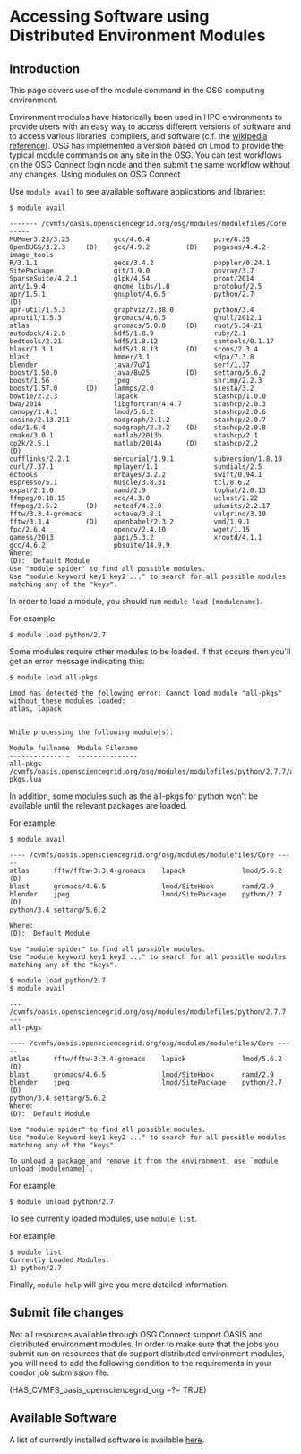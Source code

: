 
[title]: - "Accessing Software using Distributed Environment Modules"
 

# Accessing Software using Distributed Environment Modules
## Introduction

This page covers use of the module command in the OSG computing environment.  

Environment modules have historically been used in HPC environments to provide users with an easy way to access different versions of software and to access various libraries, compilers, and software (c.f. the [wikipedia reference](https://en.wikipedia.org/wiki/Environment_Modules_%28software%29)).  OSG has implemented a version based on Lmod to provide the typical module commands on any site in the OSG.  You can test workflows on the OSG Connect login node and then submit the same workflow without any changes.
Using modules on OSG Connect

Use `module avail` to see available software applications and libraries:

	$ module avail
	
	------- /cvmfs/oasis.opensciencegrid.org/osg/modules/modulefiles/Core -----
   	MUMmer3.23/3.23           gcc/4.6.4                pcre/8.35
   	OpenBUGS/3.2.3     (D)    gcc/4.9.2         (D)    pegasus/4.4.2-image_tools
   	R/3.1.1                   geos/3.4.2               poppler/0.24.1
   	SitePackage               git/1.9.0                povray/3.7
   	SparseSuite/4.2.1         glpk/4.54                proot/2014
   	ant/1.9.4                 gnome_libs/1.0           protobuf/2.5
   	apr/1.5.1                 gnuplot/4.6.5            python/2.7                (D)
   	apr-util/1.5.3            graphviz/2.38.0          python/3.4
   	aprutil/1.5.3             gromacs/4.6.5            qhull/2012.1
   	atlas                     gromacs/5.0.0     (D)    root/5.34-21
   	autodock/4.2.6            hdf5/1.8.9               ruby/2.1
   	bedtools/2.21             hdf5/1.8.12              samtools/0.1.17
   	blasr/1.3.1               hdf5/1.8.13       (D)    scons/2.3.4
   	blast                     hmmer/3.1                sdpa/7.3.8
   	blender                   java/7u71                serf/1.37
   	boost/1.50.0              java/8u25         (D)    settarg/5.6.2
   	boost/1.56                jpeg                     shrimp/2.2.3
   	boost/1.57.0       (D)    lammps/2.0               siesta/3.2
   	bowtie/2.2.3              lapack                   stashcp/1.0.0
   	bwa/2014                  libgfortran/4.4.7        stashcp/2.0.3
   	canopy/1.4.1              lmod/5.6.2               stashcp/2.0.6
   	casino/2.13.211           madgraph/2.1.2           stashcp/2.0.7
   	cdo/1.6.4                 madgraph/2.2.2    (D)    stashcp/2.0.8
   	cmake/3.0.1               matlab/2013b             stashcp/2.1
   	cp2k/2.5.1                matlab/2014a      (D)    stashcp/2.2               (D)
   	cufflinks/2.2.1           mercurial/1.9.1          subversion/1.8.10
   	curl/7.37.1               mplayer/1.1              sundials/2.5
   	ectools                   mrbayes/3.2.2            swift/0.94.1
   	espresso/5.1              muscle/3.8.31            tcl/8.6.2
   	expat/2.1.0               namd/2.9                 tophat/2.0.13
   	ffmpeg/0.10.15            nco/4.3.0                uclust/2.22
   	ffmpeg/2.5.2       (D)    netcdf/4.2.0             udunits/2.2.17
   	fftw/3.3.4-gromacs        octave/3.8.1             valgrind/3.10
   	fftw/3.3.4         (D)    openbabel/2.3.2          vmd/1.9.1
   	fpc/2.6.4                 opencv/2.4.10            wget/1.15
   	gamess/2013               papi/5.3.2               xrootd/4.1.1
   	gcc/4.6.2                 pbsuite/14.9.9
  	Where:
   	(D):  Default Module
	Use "module spider" to find all possible modules.
	Use "module keyword key1 key2 ..." to search for all possible modules matching any of the "keys".

In order to load a module, you should run `module load [modulename]`.

For example:

	$ module load python/2.7

Some modules require other modules to be loaded. If that occurs then you'll get an error message indicating this:

	$ module load all-pkgs
	
	Lmod has detected the following error: Cannot load module "all-pkgs" without these modules loaded:
  	atlas, lapack


	While processing the following module(s):

	Module fullname  Module Filename
	---------------  ---------------
	all-pkgs         /cvmfs/oasis.opensciencegrid.org/osg/modules/modulefiles/python/2.7.7/all-pkgs.lua

In addition, some modules such as the all-pkgs for python won't be available until the relevant packages are loaded.

For example:

	$ module avail
	
	---- /cvmfs/oasis.opensciencegrid.org/osg/modules/modulefiles/Core -----
   	atlas      fftw/fftw-3.3.4-gromacs    lapack              lmod/5.6.2 (D)    
   	blast      gromacs/4.6.5              lmod/SiteHook       namd/2.9          
   	blender    jpeg                       lmod/SitePackage    python/2.7 (D)
	python/3.4 settarg/5.6.2
   	
  	Where:
   	(D):  Default Module

	Use "module spider" to find all possible modules.
	Use "module keyword key1 key2 ..." to search for all possible modules matching any of the "keys".

	$ module load python/2.7
	$ module avail

	--- /cvmfs/oasis.opensciencegrid.org/osg/modules/modulefiles/python/2.7.7 ---
   	all-pkgs

	---- /cvmfs/oasis.opensciencegrid.org/osg/modules/modulefiles/Core -----
   	atlas      fftw/fftw-3.3.4-gromacs    lapack              lmod/5.6.2 (D)    
   	blast      gromacs/4.6.5              lmod/SiteHook       namd/2.9          
   	blender    jpeg                       lmod/SitePackage    python/2.7 (D)
	python/3.4 settarg/5.6.2
  	Where:
   	(D):  Default Module

	Use "module spider" to find all possible modules.
	Use "module keyword key1 key2 ..." to search for all possible modules matching any of the "keys".

	To unload a package and remove it from the environment, use `module unload [modulename]`.

For example:

	$ module unload python/2.7

To see currently loaded modules, use `module list`.

For example:

	$ module list
	Currently Loaded Modules:
  	1) python/2.7

Finally, `module help` will give you more detailed information.

## Submit file changes

Not all resources available through OSG Connect support OASIS and distributed environment modules.  In order to make
sure that the jobs you submit run on resources that do support distributed environment modules, you will need to add
the following condition to the requirements in your condor  job submission file.

(HAS_CVMFS_oasis_opensciencegrid_org =?= TRUE)

## Available Software

A list of currently installed software is available [here](http://support.opensciencegrid.org/support/solutions/articles/5000634397-software-modules-catalog). 

 
